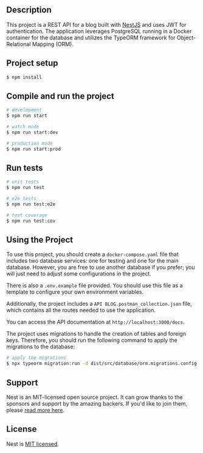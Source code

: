 ## Description

This project is a REST API for a blog built with [NestJS](https://github.com/nestjs/nest) and uses JWT for authentication. The application leverages PostgreSQL running in a Docker container for the database and utilizes the TypeORM framework for Object-Relational Mapping (ORM).

## Project setup

```bash
$ npm install
```

## Compile and run the project

```bash
# development
$ npm run start

# watch mode
$ npm run start:dev

# production mode
$ npm run start:prod
```

## Run tests

```bash
# unit tests
$ npm run test

# e2e tests
$ npm run test:e2e

# test coverage
$ npm run test:cov
```

## Using the Project

To use this project, you should create a `docker-compose.yaml` file that includes two database services: one for testing and one for the main database. However, you are free to use another database if you prefer; you will just need to adjust some configurations in the project.

There is also a `.env.example` file provided. You should use this file as a template to configure your own environment variables.

Additionally, the project includes a `API BLOG.postman_collection.json` file, which contains all the routes needed to use the application.

You can access the API documentation at `http://localhost:3000/docs`.

The project uses migrations to handle the creation of tables and foreign keys. Therefore, you should run the following command to apply the migrations to the database:

```bash
# apply the migrations
$ npx typeorm migration:run -d dist/src/database/orm.migrations.config.js
```

## Support

Nest is an MIT-licensed open source project. It can grow thanks to the sponsors and support by the amazing backers. If you'd like to join them, please [read more here](https://docs.nestjs.com/support).

## License

Nest is [MIT licensed](https://github.com/nestjs/nest/blob/master/LICENSE).
